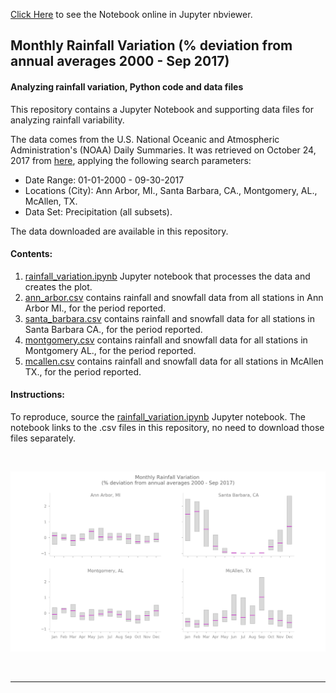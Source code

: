 
<a href="http://nbviewer.jupyter.org/github/reyvaz/Rainfall_Variation/blob/master/rainfall_variation.ipynb" target="_blank">Click Here</a>
to see the Notebook online in Jupyter nbviewer.

## Monthly Rainfall Variation (% deviation from annual averages 2000 - Sep 2017)


#### Analyzing rainfall variation, Python code and data files

This repository contains a Jupyter Notebook and supporting 
data files for analyzing rainfall variability. 

The data comes from the U.S. National Oceanic and 
Atmospheric Administration's (NOAA)  Daily Summaries. It was retrieved on
October 24, 2017 from [here](https://www.ncdc.noaa.gov/cdo-web/search?datasetid=GHCND), applying the following search parameters:  

* Date Range: 01-01-2000 - 09-30-2017  
* Locations (City): Ann Arbor, MI., Santa Barbara, CA., Montgomery, AL., McAllen, TX.  
* Data Set: Precipitation (all subsets).  

The data downloaded are available in this repository.   

#### Contents:

1. [rainfall_variation.ipynb](rainfall_variation.ipynb) Jupyter notebook that processes the data and creates the plot.
1. [ann_arbor.csv](ann_arbor.csv) contains rainfall and snowfall data from all stations in Ann Arbor MI., for the period reported.  
2. [santa_barbara.csv](santa_barbara.csv) contains rainfall and snowfall data for all stations in Santa Barbara CA., for the period reported.  
3. [montgomery.csv](montgomery.csv) contains rainfall and snowfall data for all stations in Montgomery AL., for the period reported. 
4. [mcallen.csv](mcallen.csv) contains rainfall and snowfall data for all stations in McAllen TX., for the period reported. 

#### Instructions:
To reproduce, source the [rainfall_variation.ipynb](rainfall_variation.ipynb) Jupyter notebook. The notebook links to the .csv files in this repository, no need to download those files separately.

<br>
<p align="center">
<a href="http://nbviewer.jupyter.org/github/reyvaz/Rainfall_Variation/blob/master/rainfall_variation.ipynb" 
rel="see html report" target="_blank">
<img src="weather.jpg" alt="Drawing" width = "850"></a>
</p>
<br>
<hr>
<br>
